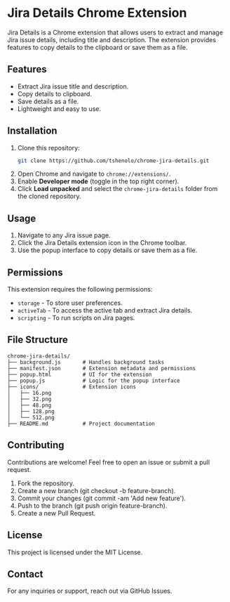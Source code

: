 # Jira Details Chrome Extension

Jira Details is a Chrome extension that allows users to extract and manage Jira issue details, including title and description. The extension provides features to copy details to the clipboard or save them as a file.

## Features

- Extract Jira issue title and description.
- Copy details to clipboard.
- Save details as a file.
- Lightweight and easy to use.

## Installation

1. Clone this repository:
   ```bash
   git clone https://github.com/tshenolo/chrome-jira-details.git
   ```
2. Open Chrome and navigate to `chrome://extensions/`.
3. Enable **Developer mode** (toggle in the top right corner).
4. Click **Load unpacked** and select the `chrome-jira-details` folder from the cloned repository.

## Usage

1. Navigate to any Jira issue page.
2. Click the Jira Details extension icon in the Chrome toolbar.
3. Use the popup interface to copy details or save them as a file.

## Permissions

This extension requires the following permissions:

- `storage` - To store user preferences.
- `activeTab` - To access the active tab and extract Jira details.
- `scripting` - To run scripts on Jira pages.

## File Structure

```
chrome-jira-details/
├── background.js       # Handles background tasks
├── manifest.json       # Extension metadata and permissions
├── popup.html          # UI for the extension
├── popup.js            # Logic for the popup interface
├── icons/              # Extension icons
│   ├── 16.png
│   ├── 32.png
│   ├── 48.png
│   ├── 128.png
│   └── 512.png
├── README.md           # Project documentation
```

## Contributing

Contributions are welcome! Feel free to open an issue or submit a pull request.

1. Fork the repository.
2. Create a new branch (git checkout -b feature-branch).
3. Commit your changes (git commit -am 'Add new feature').
4. Push to the branch (git push origin feature-branch).
5. Create a new Pull Request.

## License

This project is licensed under the MIT License.

## Contact

For any inquiries or support, reach out via GitHub Issues.

